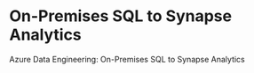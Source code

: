 # On-Premises SQL to Synapse Analytics
Azure Data Engineering: On-Premises SQL to Synapse Analytics
